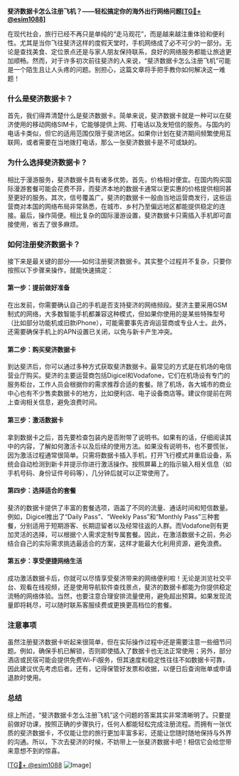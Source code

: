 **斐济数据卡怎么注册飞机？——轻松搞定你的海外出行网络问题[[TG💪+ @esim1088](https://t.me/s/esim1088)]**

在现代社会，旅行已经不再只是单纯的“走马观花”，而是越来越注重体验和便利性。尤其是当你飞往斐济这样的度假天堂时，手机网络成了必不可少的一部分。无论是查找美食、定位景点还是与家人朋友保持联系，良好的网络服务都能让旅途更加顺畅。然而，对于许多初次前往斐济的人来说，“斐济数据卡怎么注册飞机”可能是一个陌生且让人头疼的问题。别担心，这篇文章将手把手教你如何解决这一难题！

### 什么是斐济数据卡？

首先，我们得弄清楚什么是斐济数据卡。简单来说，斐济数据卡就是一种可以在斐济使用的移动网络SIM卡，它能够提供上网、打电话以及发短信的服务。与国内的电话卡类似，但它的适用范围仅限于斐济地区。如果你计划在斐济期间频繁使用互联网，或者需要在当地拨打电话，那么一张斐济数据卡是不可或缺的。

### 为什么选择斐济数据卡？

相比于漫游服务，斐济数据卡具有诸多优势。首先，价格相对便宜。在国内购买国际漫游套餐可能会花费不菲，而斐济本地的数据卡通常以更实惠的价格提供相同甚至更好的服务。其次，信号覆盖广。斐济的数据卡一般由当地运营商发行，这些运营商对本国的网络布局非常熟悉，在城市、乡村乃至偏远地区都能提供稳定的连接。最后，操作简便。相比复杂的国际漫游设置，斐济数据卡只需插入手机即可直接使用，省去了很多麻烦。

### 如何注册斐济数据卡？

接下来是最关键的部分——如何注册斐济数据卡。其实整个过程并不复杂，只要你按照以下步骤来操作，就能快速搞定：

#### 第一步：提前做好准备

在出发前，你需要确认自己的手机是否支持斐济的网络频段。斐济主要采用GSM制式的网络，大多数智能手机都兼容这种模式，但如果你使用的是某些特殊型号（比如部分功能机或旧款iPhone），可能需要事先咨询运营商或专业人士。此外，还需要确保手机上的APN设置已关闭，以免与新卡产生冲突。

#### 第二步：购买斐济数据卡

到达斐济后，你可以通过多种方式获取斐济数据卡。最常见的方式是在机场的电信营业厅购买。斐济的主要运营商包括Digicel和Vodafone，它们在机场设有专门的服务柜台，工作人员会根据你的需求推荐合适的套餐。除了机场，各大城市的商业中心也有不少售卖数据卡的地方，比如便利店、电子设备商店等。建议你提前在网上查询相关信息，避免浪费时间。

#### 第三步：激活数据卡

拿到数据卡之后，首先要检查包装内是否附带了说明书。如果有的话，仔细阅读其中的内容，了解如何激活卡以及后续的使用方法。如果没有说明书，也不要慌张，因为激活过程通常很简单。只需将数据卡插入手机，打开飞行模式并重启设备，系统会自动检测到新卡并提示你进行激活操作。按照屏幕上的指示输入相关信息（如手机号码、身份证件号码等），几分钟后就可以正常使用了。

#### 第四步：选择适合的套餐

斐济的数据卡提供了丰富的套餐选项，涵盖了不同的流量、通话时间和短信数量。例如，Digicel推出了“Daily Pass”、“Weekly Pass”和“Monthly Pass”三种套餐，分别适用于短期游客、长期逗留者以及经常往返的人群。而Vodafone则有更加灵活的选择，可以根据个人需求定制专属套餐。因此，在激活数据卡之前，务必结合自己的实际需求挑选最适合的方案，这样才能最大化利用资源，避免浪费。

#### 第五步：享受便捷网络生活

成功激活数据卡后，你就可以尽情享受斐济带来的网络便利啦！无论是浏览社交平台、观看在线视频，还是使用导航软件查找景点，斐济的数据卡都能为你提供稳定流畅的网络体验。当然，也要注意合理安排流量使用，避免超出预算。如果发现流量即将耗尽，可以随时联系客服续费或更换更高档位的套餐。

### 注意事项

虽然注册斐济数据卡听起来很简单，但在实际操作过程中还是需要注意一些细节问题。例如，确保手机已解锁，否则即使插入了数据卡也无法正常使用；另外，部分酒店或民宿可能会提供免费Wi-Fi服务，但其速度和稳定性往往不如数据卡可靠，因此建议优先考虑后者。还有，记得保管好发票和收据，以便日后查询账单或申请退款时使用。

### 总结

综上所述，“斐济数据卡怎么注册飞机”这个问题的答案其实非常清晰明了。只要提前做好功课，按照正确的步骤执行，任何人都能轻松完成注册流程。而拥有一张优质的斐济数据卡，不仅能让您的旅行更加丰富多彩，还能让您随时随地保持与外界的沟通。所以，下次去斐济的时候，不妨带上一张斐济数据卡吧！相信它会给您带来意想不到的惊喜。

[[TG💪+ @esim1088](https://t.me/s/esim1088) ![Image](https://i.postimg.cc/4NQfJmqS/Snipaste-2025-05-13-00-14-12.png)]